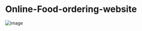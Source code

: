 # Online-Food-ordering-website

![image](https://github.com/user-attachments/assets/5711c584-1aab-4795-8375-3511a73b01ec)

